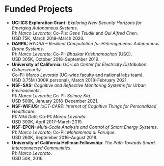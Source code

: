 # Funded Projects

- **UCI ICS Exploration Grant:** *Exploring New Security Horizons for Emerging Autonomous Systems*.\
  PI: *Marco Levorato*; Co-PIs: *Gene Tsudik* and *Qui Alfred Chen*.\
  USD 75K, March 2019–March 2020.
- **DARPA:** *HYDRA – Resilient Computation for Heterogeneous Autonomous Drone Systems*.\
  PI: *Marco Levorato*; Co-PI: *Bhaskar Krishnamachari* (USC).\
  USD 305K, October 2018–September 2019.
- **University of California:** *UC-Lab Center for Electricity Distribution Cybersecurity*.\
  Co-PI: *Marco Levorato* (UC-wide faculty and national labs team).\
  USD 3.75M (300K personal), March 2018–February 2021.
- **NSF-SAS:** *Cognitive and Reflective Monitoring Systems for Urban Environments*.\
  PI: *Marco Levorato*; Co-PI: *Solmaz Kia*.\
  USD 500K, January 2018–December 2021.
- **NSF-WiFiUS:** *IoCT-CARE: Internet of Cognitive Things for Personalized Healthcare*.\
  PI: *Nikil Dutt*; Co-PI: *Marco Levorato*.\
  USD 300K, April 2017–March 2019.
- **NSF-EPCN:** *Multi-Scale Analysis and Control of Smart Energy Systems*.\
  PI: *Marco Levorato*; Co-PI: *Mohammad al Faruque*.\
  USD 260K, September 2016–August 2018.
- **University of California Hellman Fellowship**: *The Path Towards Smart Interconnected Communities*.\
  PI: *Marco Levorato*.\
  USD 50K, 2016.
